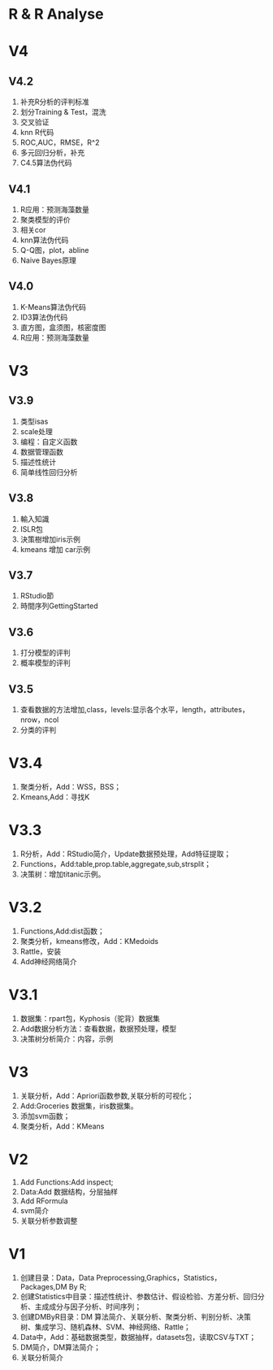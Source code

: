 # R & R Analyse

# V4
## V4.2
1. 补充R分析的评判标准
2. 划分Training & Test，混洗
3. 交叉验证
4. knn R代码
5. ROC,AUC，RMSE，R^2
6. 多元回归分析，补充
7. C4.5算法伪代码

## V4.1
1. R应用：预测海藻数量
2. 聚类模型的评价
3. 相关cor
4. knn算法伪代码
5. Q-Q图，plot，abline
6. Naive Bayes原理

## V4.0
1. K-Means算法伪代码
2. ID3算法伪代码
3. 直方图，盒须图，核密度图
4. R应用：预测海藻数量

# V3 

## V3.9 
1. 类型isas
2. scale处理
3. 编程：自定义函数
4. 数据管理函数
5. 描述性统计
6. 简单线性回归分析

## V3.8
1. 輸入知識
2. ISLR包
3. 決策樹增加iris示例
4. kmeans 增加 car示例

## V3.7
1. RStudio節
2. 時間序列GettingStarted

## V3.6

1. 打分模型的评判
2. 概率模型的评判

## V3.5
1. 查看数据的方法增加,class，levels:显示各个水平，length，attributes，nrow，ncol
2. 分类的评判

# V3.4
1. 聚类分析，Add：WSS，BSS；
2. Kmeans,Add：寻找K

# V3.3
1. R分析，Add：RStudio简介，Update数据预处理，Add特征提取；
2. Functions，Add:table,prop.table,aggregate,sub,strsplit；
3. 决策树：增加titanic示例。

# V3.2
1. Functions,Add:dist函数；
2. 聚类分析，kmeans修改，Add：KMedoids
3. Rattle，安装
4. Add神经网络简介

# V3.1 
1. 数据集：rpart包，Kyphosis（驼背）数据集
2. Add数据分析方法：查看数据，数据预处理，模型
3. 决策树分析简介：内容，示例

# V3
1. 关联分析，Add：Apriori函数参数,关联分析的可视化；
2. Add:Groceries 数据集，iris数据集。
3. 添加svm函数；
4. 聚类分析，Add：KMeans

# V2
1. Add Functions:Add inspect;
2. Data:Add 数据结构，分层抽样
3. Add RFormula
4. svm简介
5. 关联分析参数调整

# V1 

1. 创建目录：Data，Data Preprocessing,Graphics，Statistics，Packages,DM By R;
2. 创建Statistics中目录：描述性统计、参数估计、假设检验、方差分析、回归分析、主成成分与因子分析、时间序列；
3. 创建DMByR目录：DM 算法简介、关联分析、聚类分析、判别分析、决策树、集成学习、随机森林、SVM、神经网络、Rattle；
4. Data中，Add：基础数据类型，数据抽样，datasets包，读取CSV与TXT；
5. DM简介，DM算法简介；
6. 关联分析简介
